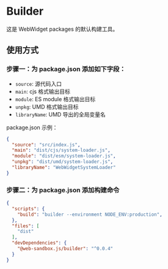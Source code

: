 # Builder

这是 WebWidget packages 的默认构建工具。

## 使用方式

### 步骤一：为 package.json 添加如下字段：

* `source`: 源代码入口
* `main`: cjs 格式输出目标
* `module`: ES module 格式输出目标
* `unpkg`: UMD 格式输出目标
* `libraryName`: UMD 导出的全局变量名

package.json 示例：

```json
{
  "source": "src/index.js",
  "main": "dist/cjs/system-loader.js",
  "module": "dist/esm/system-loader.js",
  "unpkg": "dist/umd/system-loader.js",
  "libraryName": "WebWidgetSystemLoader"
}
```

### 步骤二：为 package.json 添加构建命令

```json
{
  "scripts": {
    "build": "builder --environment NODE_ENV:production",
  },
  "files": [
    "dist"
  ],
  "devDependencies": {
    "@web-sandbox.js/builder": "^0.0.4"
  }
}
```